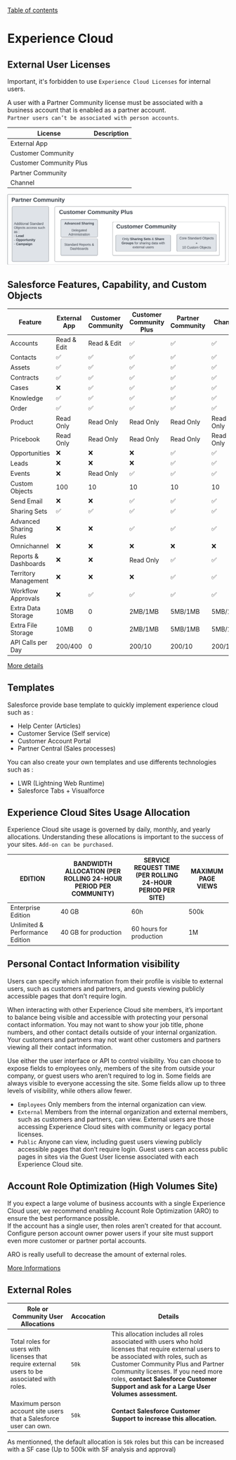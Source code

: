[Table of contents](../Documentation.md)
# Experience Cloud

## External User Licenses
Important, it's forbidden to use `Experience Cloud Licenses` for internal users.

A user with a Partner Community license must be associated with a business account that is enabled as a partner account.\
`Partner users can’t be associated with person accounts`.

|License|Description|
|--|--|
| External App
| Customer Community
| Customer Community Plus
| Partner Community
| Channel

![Licenses](../../Images/ExperienceCloud_licence_1.png)

## Salesforce Features, Capability, and Custom Objects
|Feature| External App| Customer Community | Customer Community Plus | Partner Community | Channel |
|--|--|--|--|--|--|
| Accounts| Read & Edit| Read & Edit| ✅ | ✅ | ✅ |
| Contacts| ✅| ✅| ✅ | ✅ | ✅ |
| Assets| ✅| ✅| ✅ | ✅ | ✅ |
| Contracts | ✅| ✅| ✅ | ✅ | ✅ |
| Cases|❌ | ✅| ✅ | ✅ |✅ |
| Knowledge | ✅| ✅| ✅ | ✅ | ✅ |
| Order | ✅| ✅| ✅ | ✅ | ✅ |
| Product | Read Only| Read Only| Read Only | Read Only | Read Only |
| Pricebook | Read Only| Read Only| Read Only| Read Only | Read Only |
| Opportunities |❌|❌|❌| ✅ | ✅ |
| Leads|❌|❌|❌| ✅ | ✅ |
| Events|❌|Read Only|✅| ✅ | ✅ |
| Custom Objects| 100| 10| 10| 10 | 10|
| Send Email| ❌|❌| ✅| ✅ | ✅ |
| Sharing Sets| ✅| ✅| ✅ | ✅ | ✅ |
| Advanced Sharing Rules |❌|❌| ✅| ✅ | ✅ |
| Omnichannel |❌|❌| ❌| ❌| ❌ |
| Reports & Dashboards |❌|❌| Read Only| ✅ | ✅ | ✅ |
| Territory Management|❌|❌|❌|✅|✅
| Workflow Approvals	|❌|✅|✅|✅|✅
| Extra Data Storage | 10MB | 0 | 2MB/1MB | 5MB/1MB | 5MB/1MB
| Extra File Storage | 10MB | 0 | 2MB/1MB | 5MB/1MB | 5MB/1MB
| API Calls per Day | 200/400 | 0 | 200/10 | 200/10 | 200/10

[More details](https://help.salesforce.com/s/articleView?id=sf.users_license_types_communities.htm&type=5)
## Templates
Salesforce provide base template to quickly implement experience cloud such as :
- Help Center (Articles)
- Customer Service (Self service)
- Customer Account Portal
- Partner Central (Sales processes)

You can also create your own templates and use differents technologies such as :
- LWR (Lightning Web Runtime)
- Salesforce Tabs + Visualforce

## Experience Cloud Sites Usage Allocation
Experience Cloud site usage is governed by daily, monthly, and yearly allocations. Understanding these allocations is important to the success of your sites. `Add-on can be purchased`.

| EDITION | BANDWIDTH ALLOCATION (PER ROLLING 24-HOUR PERIOD PER COMMUNITY) | SERVICE REQUEST TIME (PER ROLLING 24-HOUR PERIOD PER SITE) | MAXIMUM PAGE VIEWS |
|--|--|--|---|
| Enterprise Edition  | 40 GB | 60h| 500k|
| Unlimited & Performance Edition   | 40 GB for production| 60 hours for production| 1M|

## Personal Contact Information visibility
Users can specify which information from their profile is visible to external users, such as customers and partners, and guests viewing publicly accessible pages that don’t require login.

When interacting with other Experience Cloud site members, it’s important to balance being visible and accessible with protecting your personal contact information. You may not want to show your job title, phone numbers, and other contact details outside of your internal organization. Your customers and partners may not want other customers and partners viewing all their contact information.

Use either the user interface or API to control visibility. You can choose to expose fields to employees only, members of the site from outside your company, or guest users who aren’t required to log in. Some fields are always visible to everyone accessing the site. Some fields allow up to three levels of visibility, while others allow fewer.

- `Employees` Only members from the internal organization can view.
- `External` Members from the internal organization and external members, such as customers and partners, can view. External users are those accessing Experience Cloud sites with community or legacy portal licenses.
- `Public` Anyone can view, including guest users viewing publicly accessible pages that don’t require login. Guest users can access public pages in sites via the Guest User license associated with each Experience Cloud site.


## Account Role Optimization (High Volumes Site)
If you expect a large volume of business accounts with a single Experience Cloud user, we recommend enabling Account Role Optimization (ARO) to ensure the best performance possible.\
If the account has a single user, then roles aren’t created for that account. Configure person account owner power users if your site must support even more customer or partner portal accounts.

ARO is really usefull to decrease the amount of external roles.

[More Informations](https://www.learnexperiencecloud.com/article/Configure-Account-Role-Optimization-to-Help-You-Scale-Your-Experience-Cloud-Users)

## External Roles 
|Role or Community User Allocations | Accocation | Details
|--|--|--|
|Total roles for users with licenses that require external users to be associated with roles.| `50k` |	This allocation includes all roles associated with users who hold licenses that require external users to be associated with roles, such as Customer Community Plus and Partner Community licenses. If you need more roles, **contact Salesforce Customer Support and ask for a Large User Volumes assessment.**|
|Maximum person account site users that a Salesforce user can own.| `50k` |**Contact Salesforce Customer Support to increase this allocation.**

As mentionned, the default allocation is `50k` roles but this can be increased with a SF case (Up to 500k with SF analysis and approval)